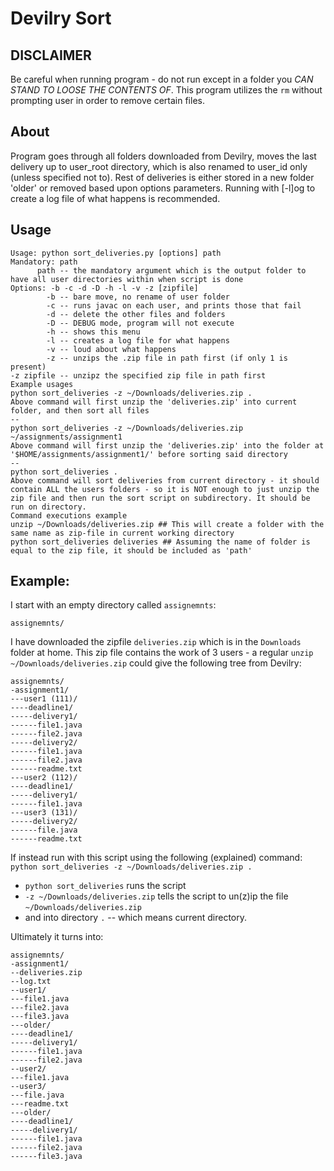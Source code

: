 #	Devilry Sort

## DISCLAIMER
Be careful when running program - do not run except in a folder you *CAN STAND TO LOOSE THE CONTENTS OF*. This program utilizes the ```rm``` without prompting user in order to remove certain files.

##	About
Program goes through all folders downloaded from Devilry, moves the last delivery up to user_root directory, which is also renamed to user_id only (unless specified not to). Rest of deliveries is either stored in a new folder 'older' or removed based upon options parameters. Running with [-l]og to create a log file of what happens is recommended.

##	Usage

```
Usage: python sort_deliveries.py [options] path
Mandatory: path
      path -- the mandatory argument which is the output folder to have all user directories within when script is done
Options: -b -c -d -D -h -l -v -z [zipfile]
        -b -- bare move, no rename of user folder
        -c -- runs javac on each user, and prints those that fail
        -d -- delete the other files and folders
        -D -- DEBUG mode, program will not execute
        -h -- shows this menu
        -l -- creates a log file for what happens
        -v -- loud about what happens
        -z -- unzips the .zip file in path first (if only 1 is present)
-z zipfile -- unzipz the specified zip file in path first
Example usages
python sort_deliveries -z ~/Downloads/deliveries.zip .
Above command will first unzip the 'deliveries.zip' into current folder, and then sort all files
--
python sort_deliveries -z ~/Downloads/deliveries.zip ~/assignments/assignment1
Above command will first unzip the 'deliveries.zip' into the folder at '$HOME/assignments/assignment1/' before sorting said directory
--
python sort_deliveries .
Above command will sort deliveries from current directory - it should contain ALL the users folders - so it is NOT enough to just unzip the zip file and then run the sort script on subdirectory. It should be run on directory.
Command executions example
unzip ~/Downloads/deliveries.zip ## This will create a folder with the same name as zip-file in current working directory
python sort_deliveries deliveries ## Assuming the name of folder is equal to the zip file, it should be included as 'path'
```

##	Example:

I start with an empty directory called ```assignemnts```:

```
assignemnts/
```

I have downloaded the zipfile ```deliveries.zip``` which is in the ```Downloads``` folder at home.
This zip file contains the work of 3 users - a regular ```unzip ~/Downloads/deliveries.zip``` could give the following tree from Devilry:

```
assignemnts/
-assignment1/
---user1 (111)/
----deadline1/
-----delivery1/
------file1.java
------file2.java
-----delivery2/
------file1.java
------file2.java
------readme.txt
---user2 (112)/
----deadline1/
-----delivery1/
------file1.java
---user3 (131)/
-----delivery2/
------file.java
------readme.txt
```

If instead run with this script using the following (explained) command:
```python sort_deliveries -z ~/Downloads/deliveries.zip .```
* ```python sort_deliveries``` runs the script
* ```-z ~/Downloads/deliveries.zip``` tells the script to un(z)ip the file ```~/Downloads/deliveries.zip```
* and into directory ```.``` -- which means current directory.

Ultimately it turns into:

```
assignemnts/
-assignment1/
--deliveries.zip
--log.txt
--user1/
---file1.java
---file2.java
---file3.java
---older/
----deadline1/
-----delivery1/
------file1.java
------file2.java
--user2/
---file1.java
--user3/
---file.java
---readme.txt
---older/
----deadline1/
-----delivery1/
------file1.java
------file2.java
------file3.java
```
